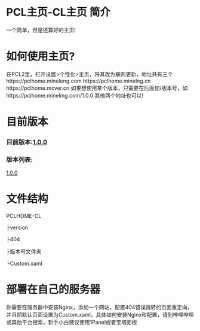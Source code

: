 # PCL主页-CL主页 简介
<p>一个简单，但是还算好的主页!</p>

<h1>如何使用主页?</h1>
<p>在PCL2里，打开设置>个性化>主页，将其改为联网更新，地址共有三个
https://pclhome.mineleng.com
https://pclhome.minelng.cn
https://pclhome.mcver.cn
如果想使用某个版本，只需要在后面加/版本号，如
https://pclhome.minelmg.com/1.0.0
其他两个地址也可以!<p>

<h1>目前版本</h1>
<h3>目前版本:<a href="/mineleng/PCLHOME_CL-HOME/blob/8e0060ede2fdac5287af5e3829c880b0c697f523/Custom.xaml" target="_blank" rel="noopener noreferrer">1.0.0</a></h3>
<h3>版本列表:</h3>
<a href="/mineleng/PCLHOME_CL-HOME/blob/8e0060ede2fdac5287af5e3829c880b0c697f523/1.0.0/Custom.xaml" target="_blank" rel="noopener noreferrer">1.0.0</a>

<h1>文件结构</h1>
<p>PCLHOME-CL</p>
<p> ├version</p>
<p> ├404</p>
<p> ├版本号文件夹</p>
<p> └Custom.xaml</p>

<h1>部署在自己的服务器</h1>
<p>你需要在服务器中安装Nginx，添加一个网站，配置404错误跳转的页面重定向，并且把默认页面设置为Custom.xaml，具体如何安装Nginx和配置，请到哔哩哔哩或其他平台搜索，新手小白建议使用1Panel或者宝塔面板</p>
 
